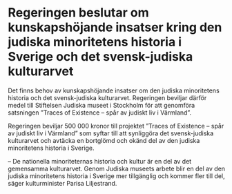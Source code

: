 # Regeringen beslutar om kunskapshöjande insatser kring den judiska minoritetens historia i Sverige och det svensk-judiska kulturarvet

Det finns behov av kunskapshöjande insatser om den judiska minoritetens historia och det svensk-judiska kulturarvet. Regeringen beviljar därför medel till Stiftelsen Judiska museet i Stockholm för att genomföra satsningen ”Traces of Existence – spår av judiskt liv i Värmland”.

Regeringen beviljar 500 000 kronor till projektet ”Traces of Existence – spår av judiskt liv i Värmland” som syftar till att synliggöra det svensk-judiska kulturarvet och avtäcka en bortglömd och okänd del av den judiska minoritetens historia i Sverige.

– De nationella minoriteternas historia och kultur är en del av det gemensamma kulturarvet. Genom Judiska museets arbete blir en del av den judiska minoritetens historia i Sverige mer tillgänglig och kommer fler till del, säger kulturminister Parisa Liljestrand.
